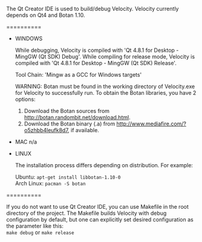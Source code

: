 The Qt Creator IDE is used to build/debug Velocity. Velocity currently depends on Qt4 and Botan 1.10.

==========

- WINDOWS

	While debugging, Velocity is compiled with 'Qt 4.8.1 for Desktop - MingGW (Qt SDK) Debug'.
	While compiling for release mode, Velocity is compiled with 'Qt 4.8.1 for Desktop - MingGW (Qt SDK) Release'.
	
	Tool Chain: 'Mingw as a GCC for Windows targets'
	
	WARNING: Botan must be found in the working directory of Velocity.exe for Velocity to successfully run. To obtain the Botan libraries, you have 2 options:
	
	1. Download the Botan sources from http://botan.randombit.net/download.html.
	2. Download the Botan binary (.a) from http://www.mediafire.com/?o5zhbb4leufk8d7, if available.
	
- MAC
	n/a

- LINUX

	The installation process differs depending on distribution. For example:
	
	Ubuntu: `apt-get install libbotan-1.10-0`  
	Arch Linux: `pacman -S botan`
	
==========

If you do not want to use Qt Creator IDE, you can use Makefile in the root directory of the project.
The Makefile builds Velocity with debug configuration by default, but one can explicitly set desired configuration as the parameter like this:  
`make debug` or `make release`